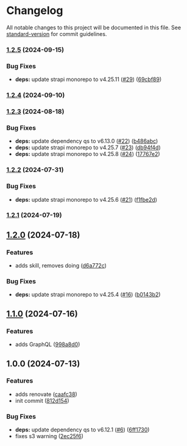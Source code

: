 # Changelog

All notable changes to this project will be documented in this file. See [standard-version](https://github.com/conventional-changelog/standard-version) for commit guidelines.

### [1.2.5](https://github.com/harrytang/headless/compare/v1.2.4...v1.2.5) (2024-09-15)


### Bug Fixes

* **deps:** update strapi monorepo to v4.25.11 ([#29](https://github.com/harrytang/headless/issues/29)) ([69cbf89](https://github.com/harrytang/headless/commit/69cbf892190028d2a0e5b92267522e51700b9ee2))

### [1.2.4](https://github.com/harrytang/headless/compare/v1.2.3...v1.2.4) (2024-09-10)

### [1.2.3](https://github.com/harrytang/headless/compare/v1.2.2...v1.2.3) (2024-08-18)


### Bug Fixes

* **deps:** update dependency qs to v6.13.0 ([#22](https://github.com/harrytang/headless/issues/22)) ([b486abc](https://github.com/harrytang/headless/commit/b486abc7b4713c0798ee81228c6ba71c8d4f1b99))
* **deps:** update strapi monorepo to v4.25.7 ([#23](https://github.com/harrytang/headless/issues/23)) ([db94f4d](https://github.com/harrytang/headless/commit/db94f4d346eed98ef10ce69e8b7f4671e418e340))
* **deps:** update strapi monorepo to v4.25.8 ([#24](https://github.com/harrytang/headless/issues/24)) ([17767e2](https://github.com/harrytang/headless/commit/17767e2c26f4f5f5f262a4750e52fded39fd6871))

### [1.2.2](https://github.com/harrytang/headless/compare/v1.2.1...v1.2.2) (2024-07-31)


### Bug Fixes

* **deps:** update strapi monorepo to v4.25.6 ([#21](https://github.com/harrytang/headless/issues/21)) ([f1fbe2d](https://github.com/harrytang/headless/commit/f1fbe2dcc91a1c8d3824ead8a551fd35dad8d697))

### [1.2.1](https://github.com/harrytang/headless/compare/v1.2.0...v1.2.1) (2024-07-19)

## [1.2.0](https://github.com/harrytang/headless/compare/v1.1.0...v1.2.0) (2024-07-18)


### Features

* adds skill, removes doing ([d6a772c](https://github.com/harrytang/headless/commit/d6a772c069939598862f72e406bba58c46908b61))


### Bug Fixes

* **deps:** update strapi monorepo to v4.25.4 ([#16](https://github.com/harrytang/headless/issues/16)) ([b0143b2](https://github.com/harrytang/headless/commit/b0143b2f5817d86d464b443848b60177dd73ae87))

## [1.1.0](https://github.com/harrytang/headless/compare/v1.0.0...v1.1.0) (2024-07-16)


### Features

* adds GraphQL ([998a8d0](https://github.com/harrytang/headless/commit/998a8d04f585041eae6e23808b0e16996b0a2865))

## 1.0.0 (2024-07-13)


### Features

* adds renovate ([caafc38](https://github.com/harrytang/headless/commit/caafc387d1f6ad0684992eccf94d42395b2c7f19))
* init commit ([812d154](https://github.com/harrytang/headless/commit/812d1543ff240bc67f8602c2b24fdc829b8c2259))


### Bug Fixes

* **deps:** update dependency qs to v6.12.1 ([#6](https://github.com/harrytang/headless/issues/6)) ([6ff1730](https://github.com/harrytang/headless/commit/6ff1730f9d2195c3d8c71a95c3065797981e378a))
* fixes s3 warning ([2ec25f6](https://github.com/harrytang/headless/commit/2ec25f69757708aebc97e9de0044fe04e22b170e))
